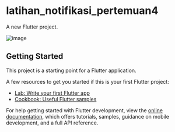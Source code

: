 # latihan_notifikasi_pertemuan4

A new Flutter project.

![image](https://github.com/DedeSnrwn13/latihan-notification-mobile-2/assets/46914100/6f20d1cc-9651-4e6e-b994-02782f9054c3)

## Getting Started

This project is a starting point for a Flutter application.

A few resources to get you started if this is your first Flutter project:

- [Lab: Write your first Flutter app](https://docs.flutter.dev/get-started/codelab)
- [Cookbook: Useful Flutter samples](https://docs.flutter.dev/cookbook)

For help getting started with Flutter development, view the
[online documentation](https://docs.flutter.dev/), which offers tutorials,
samples, guidance on mobile development, and a full API reference.
